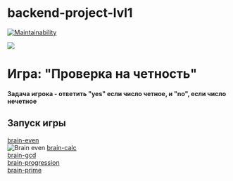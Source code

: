 # backend-project-lvl1

[![Maintainability](https://api.codeclimate.com/v1/badges/b8c36546adccf56cbaac/maintainability)](https://codeclimate.com/github/ritailchenko/backend-project-lvl1/maintainability)



![](https://github.com/ritailchenko/backend-project-lvl1/workflows/make%20lint/badge.svg)

# Игра: "Проверка на четность"

#### Задача игрока - ответить "yes" если число четное, и "no", если число нечетное

## Запуск игры
[brain-even](https://asciinema.org/a/9uqgQsSCkLJRcs5ZD27j5gXxF) <br />
![Brain even](/game-screenshots/brain-even)
[brain-calc]( https://asciinema.org/a/IkpgNjUxTo2FvQ5SnwREp0Leq) <br />
[brain-gcd](https://asciinema.org/a/w8B21wTApvLvKdhphLk8QIRRP) <br />
[brain-progression](https://asciinema.org/a/EJ5bPFtINxe6zIQaeIEr0bIJN) <br />
[brain-prime](https://asciinema.org/a/aijzcT6NDfadNW0axfRGUsTKS) <br />
